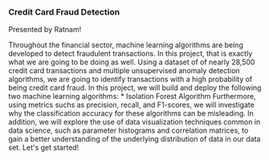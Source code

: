 
### Credit Card Fraud Detection ### 
 
 Presented by Ratnam! 
 
 
 Throughout the financial sector, machine learning algorithms are being developed to detect fraudulent transactions.  In this project, that is exactly what we are going to be doing as well.  Using a dataset of of nearly 28,500 credit card transactions and multiple unsupervised anomaly detection algorithms, we are going to identify transactions with a high probability of being credit card fraud.  In this project, we will build and deploy the following two machine learning algorithms:  * Isolation Forest Algorithm  Furthermore, using metrics suchs as precision, recall, and F1-scores, we will investigate why the classification accuracy for these algorithms can be misleading.  In addition, we will explore the use of data visualization techniques common in data science, such as parameter histograms and correlation matrices, to gain a better understanding of the underlying distribution of data in our data set. Let's get started!

